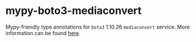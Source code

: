 # mypy-boto3-mediaconvert

Mypy-friendly type annotations for `boto3` 1.10.26 `mediaconvert` service.
More information can be found [here](https://github.com/vemel/mypy_boto3).